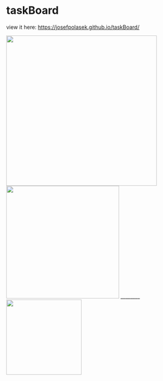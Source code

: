 # taskBoard
view it here: https://josefpolasek.github.io/taskBoard/

<div>
  <img src="https://user-images.githubusercontent.com/90244904/144737754-fc5ef053-fb70-40c9-bfed-ebec8623f62d.png" height="400" /> 
  <img src="https://user-images.githubusercontent.com/90244904/144737757-d77597fa-02e3-416e-902e-731fe17f9f34.png" width="300" /> ________
  <img src="https://user-images.githubusercontent.com/90244904/144737760-d51fed06-c217-4719-a7ce-8073f176b31a.png" width="200" /> 
</div>
